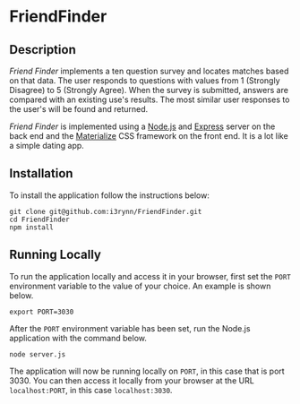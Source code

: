 # FriendFinder

## Description

*Friend Finder* implements a ten question survey and locates matches based on that data. The user responds to questions with values from 1 (Strongly Disagree) to 5 (Strongly Agree). When the survey is submitted, answers are compared with an existing use's results. The most similar user responses to the user's will be found and returned.

*Friend Finder* is implemented using a [Node.js](https://nodejs.org/en/) and [Express](https://expressjs.com/) server on the back end and the [Materialize](http://materializecss.com/) CSS framework on the front end.  It is a lot like a simple dating app.


## Installation

To install the application follow the instructions below:

	git clone git@github.com:i3rynn/FriendFinder.git
	cd FriendFinder
	npm install
	
## Running Locally

To run the application locally and access it in your browser, first set the `PORT` environment variable to the value of your choice. An example is shown below.

	export PORT=3030
	
After the `PORT` environment variable has been set, run the Node.js application with the command below.

	node server.js
	
The application will now be running locally on `PORT`, in this case that is port 3030. You can then access it locally from your browser at the URL `localhost:PORT`, in this case `localhost:3030`.
